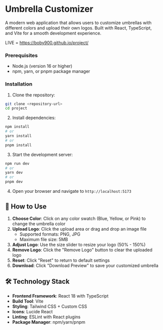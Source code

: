 # Umbrella Customizer

A modern web application that allows users to customize umbrellas with different colors and upload their own logos. Built with React, TypeScript, and Vite for a smooth development experience.

LIVE = https://boby900.github.io/project/

### Prerequisites

- Node.js (version 16 or higher)
- npm, yarn, or pnpm package manager

### Installation

1. Clone the repository:
```bash
git clone <repository-url>
cd project
```

2. Install dependencies:
```bash
npm install
# or
yarn install
# or
pnpm install
```

3. Start the development server:
```bash
npm run dev
# or
yarn dev
# or
pnpm dev
```

4. Open your browser and navigate to `http://localhost:5173`


## 🎨 How to Use

1. **Choose Color**: Click on any color swatch (Blue, Yellow, or Pink) to change the umbrella color
2. **Upload Logo**: Click the upload area or drag and drop an image file
   - Supported formats: PNG, JPG
   - Maximum file size: 5MB
3. **Adjust Logo**: Use the size slider to resize your logo (50% - 150%)
4. **Remove Logo**: Click the "Remove Logo" button to clear the uploaded logo
5. **Reset**: Click "Reset" to return to default settings
6. **Download**: Click "Download Preview" to save your customized umbrella

## 🛠️ Technology Stack

- **Frontend Framework**: React 18 with TypeScript
- **Build Tool**: Vite
- **Styling**: Tailwind CSS + Custom CSS
- **Icons**: Lucide React
- **Linting**: ESLint with React plugins
- **Package Manager**: npm/yarn/pnpm